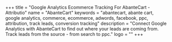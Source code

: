 +++
title = "Google Analytics Ecommerce Tracking For AbanteCart - Attributio"
name = "AbanteCart"
keywords = "abantecart, abante cart, google analytics, commerce, ecommerce, adwords, facebook, ppc, attribution, track leads, conversion tracking"
description = "Connect Google Analytics with AbanteCart to find out where your leads are coming from. Track leads from the source - from search to ppc."
logo = ""
+++

